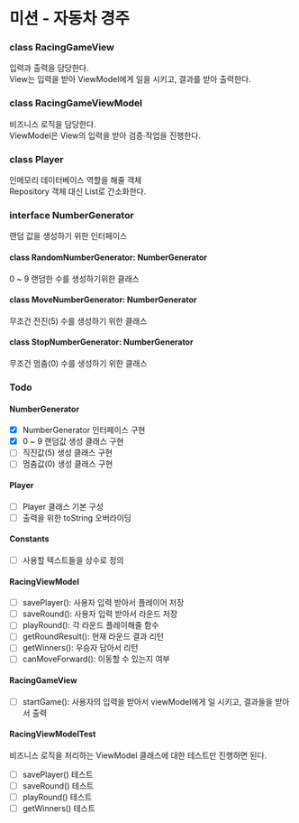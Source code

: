 # 미션 - 자동차 경주

### class RacingGameView

입력과 출력을 담당한다.  
View는 입력을 받아 ViewModel에게 일을 시키고, 결과를 받아 출력한다.

### class RacingGameViewModel

비즈니스 로직을 담당한다.  
ViewModel은 View의 입력을 받아 검증∙작업을 진행한다.

### class Player

인메모리 데이터베이스 역할을 해줄 객체  
Repository 객체 대신 List로 간소화한다.

### interface NumberGenerator

랜덤 값을 생성하기 위한 인터페이스

#### class RandomNumberGenerator: NumberGenerator

0 ~ 9 랜덤한 수를 생성하기위한 클래스

#### class MoveNumberGenerator: NumberGenerator

무조건 전진(5) 수를 생성하기 위한 클래스

#### class StopNumberGenerator: NumberGenerator

무조건 멈춤(0) 수를 생성하기 위한 클래스

### Todo

#### NumberGenerator

- [x] NumberGenerator 인터페이스 구현
- [x] 0 ~ 9 랜덤값 생성 클래스 구현
- [ ] 직진값(5) 생성 클래스 구현
- [ ] 멈춤값(0) 생성 클래스 구현

#### Player

- [ ] Player 클래스 기본 구성
- [ ] 출력을 위한 toString 오버라이딩

#### Constants

- [ ] 사용할 텍스트들을 상수로 정의

#### RacingViewModel

- [ ] savePlayer(): 사용자 입력 받아서 플레이어 저장
- [ ] saveRound(): 사용자 입력 받아서 라운드 저장
- [ ] playRound(): 각 라운드 플레이해줄 함수
- [ ] getRoundResult(): 현재 라운드 결과 리턴
- [ ] getWinners(): 우승자 담아서 리턴
- [ ] canMoveForward(): 이동할 수 있는지 여부

#### RacingGameView

- [ ] startGame(): 사용자의 입력을 받아서 viewModel에게 일 시키고, 결과들을 받아서 출력

#### RacingViewModelTest

비즈니스 로직을 처리하는 ViewModel 클래스에 대한 테스트만 진행하면 된다.

- [ ] savePlayer() 테스트
- [ ] saveRound() 테스트
- [ ] playRound() 테스트
- [ ] getWinners() 테스트